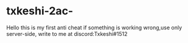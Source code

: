 # txkeshi-2ac-
Hello this is my first anti cheat if something is working wrong,use only server-side, write to me at discord:Txkeshi#1512
